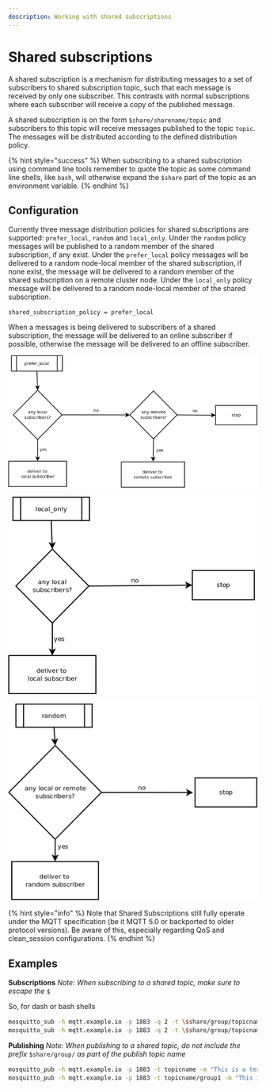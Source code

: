 ```yaml
---
description: Working with shared subscriptions
---
```


# Shared subscriptions

A shared subscription is a mechanism for distributing messages to a set of subscribers to shared subscription topic, such that each message is received by only one subscriber. This contrasts with normal subscriptions where each subscriber will receive a copy of the published message.

A shared subscription is on the form `$share/sharename/topic` and subscribers to this topic will receive messages published to the topic `topic`. The messages will be distributed according to the defined distribution policy.

{% hint style="success" %}
When subscribing to a shared subscription using command line tools remember to quote the topic as some command line shells, like `bash`, will otherwise expand the `$share` part of the topic as an environment variable.
{% endhint %}

## Configuration

Currently three message distribution policies for shared subscriptions are supported: `prefer_local`, `random` and `local_only`. Under the `random` policy messages will be published to a random member of the shared subscription, if any exist. Under the `prefer_local` policy messages will be delivered to a random node-local member of the shared subscription, if none exist, the message will be delivered to a random member of the shared subscription on a remote cluster node. Under the `local_only` policy message will be delivered to a random node-local member of the shared subscription.

```text
shared_subscription_policy = prefer_local
```

When a messages is being delivered to subscribers of a shared subscription, the message will be delivered to an online subscriber if possible, otherwise the message will be delivered to an offline subscriber.

![Prefer local policy](../.gitbook/assets/prefer_local.png)

![Local only policy](../.gitbook/assets/local_only.png)

![random policy](../.gitbook/assets/random.png)

{% hint style="info" %}
Note that Shared Subscriptions still fully operate under the MQTT specification \(be it MQTT 5.0 or backported to older protocol versions\). Be aware of this, especially regarding QoS and clean\_session configurations.
{% endhint %}

## Examples

**Subscriptions** _Note: When subscribing to a shared topic, make sure to escape the_ `$`

So, for dash or bash shells

```bash
mosquitto_sub -h mqtt.example.io -p 1883 -q 2 -t \$share/group/topicname
mosquitto_sub -h mqtt.example.io -p 1883 -q 2 -t \$share/group/topicname/#
```

**Publishing** _Note: When publishing to a shared topic, do not include the prefix_ `$share/group/` _as part of the publish topic name_

```bash
mosquitto_pub -h mqtt.example.io -p 1883 -t topicname -m "This is a test message"
mosquitto_pub -h mqtt.example.io -p 1883 -t topicname/group1 -m "This is a test message"
```

